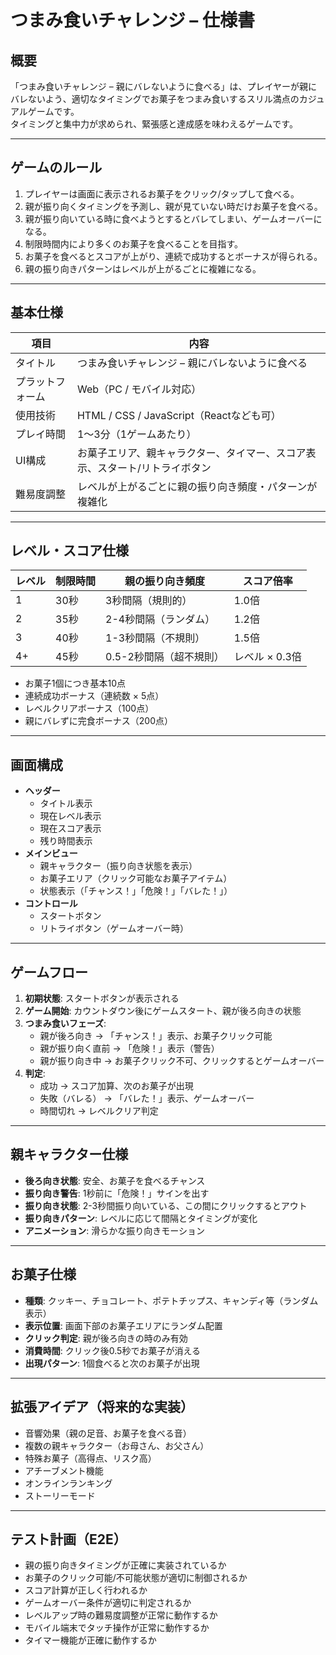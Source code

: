 # つまみ食いチャレンジ – 仕様書

## 概要

「つまみ食いチャレンジ – 親にバレないように食べる」は、プレイヤーが親にバレないよう、適切なタイミングでお菓子をつまみ食いするスリル満点のカジュアルゲームです。  
タイミングと集中力が求められ、緊張感と達成感を味わえるゲームです。

---

## ゲームのルール

1. プレイヤーは画面に表示されるお菓子をクリック/タップして食べる。
2. 親が振り向くタイミングを予測し、親が見ていない時だけお菓子を食べる。
3. 親が振り向いている時に食べようとするとバレてしまい、ゲームオーバーになる。
4. 制限時間内により多くのお菓子を食べることを目指す。
5. お菓子を食べるとスコアが上がり、連続で成功するとボーナスが得られる。
6. 親の振り向きパターンはレベルが上がるごとに複雑になる。

---

## 基本仕様

| 項目 | 内容 |
|------|------|
| タイトル | つまみ食いチャレンジ – 親にバレないように食べる |
| プラットフォーム | Web（PC / モバイル対応） |
| 使用技術 | HTML / CSS / JavaScript（Reactなども可） |
| プレイ時間 | 1〜3分（1ゲームあたり） |
| UI構成 | お菓子エリア、親キャラクター、タイマー、スコア表示、スタート/リトライボタン |
| 難易度調整 | レベルが上がるごとに親の振り向き頻度・パターンが複雑化 |

---

## レベル・スコア仕様

| レベル | 制限時間 | 親の振り向き頻度 | スコア倍率 |
|--------|----------|------------------|------------|
| 1 | 30秒 | 3秒間隔（規則的） | 1.0倍 |
| 2 | 35秒 | 2-4秒間隔（ランダム） | 1.2倍 |
| 3 | 40秒 | 1-3秒間隔（不規則） | 1.5倍 |
| 4+ | 45秒 | 0.5-2秒間隔（超不規則） | レベル × 0.3倍 |

- お菓子1個につき基本10点
- 連続成功ボーナス（連続数 × 5点）
- レベルクリアボーナス（100点）
- 親にバレずに完食ボーナス（200点）

---

## 画面構成

- **ヘッダー**
  - タイトル表示
  - 現在レベル表示
  - 現在スコア表示
  - 残り時間表示
- **メインビュー**
  - 親キャラクター（振り向き状態を表示）
  - お菓子エリア（クリック可能なお菓子アイテム）
  - 状態表示（「チャンス！」「危険！」「バレた！」）
- **コントロール**
  - スタートボタン
  - リトライボタン（ゲームオーバー時）

---

## ゲームフロー

1. **初期状態**: スタートボタンが表示される
2. **ゲーム開始**: カウントダウン後にゲームスタート、親が後ろ向きの状態
3. **つまみ食いフェーズ**: 
   - 親が後ろ向き → 「チャンス！」表示、お菓子クリック可能
   - 親が振り向く直前 → 「危険！」表示（警告）
   - 親が振り向き中 → お菓子クリック不可、クリックするとゲームオーバー
4. **判定**: 
   - 成功 → スコア加算、次のお菓子が出現
   - 失敗（バレる） → 「バレた！」表示、ゲームオーバー
   - 時間切れ → レベルクリア判定

---

## 親キャラクター仕様

- **後ろ向き状態**: 安全、お菓子を食べるチャンス
- **振り向き警告**: 1秒前に「危険！」サインを出す
- **振り向き状態**: 2-3秒間振り向いている、この間にクリックするとアウト
- **振り向きパターン**: レベルに応じて間隔とタイミングが変化
- **アニメーション**: 滑らかな振り向きモーション

---

## お菓子仕様

- **種類**: クッキー、チョコレート、ポテトチップス、キャンディ等（ランダム表示）
- **表示位置**: 画面下部のお菓子エリアにランダム配置
- **クリック判定**: 親が後ろ向きの時のみ有効
- **消費時間**: クリック後0.5秒でお菓子が消える
- **出現パターン**: 1個食べると次のお菓子が出現

---

## 拡張アイデア（将来的な実装）

- 音響効果（親の足音、お菓子を食べる音）
- 複数の親キャラクター（お母さん、お父さん）
- 特殊お菓子（高得点、リスク高）
- アチーブメント機能
- オンラインランキング
- ストーリーモード

---

## テスト計画（E2E）

- 親の振り向きタイミングが正確に実装されているか
- お菓子のクリック可能/不可能状態が適切に制御されるか
- スコア計算が正しく行われるか
- ゲームオーバー条件が適切に判定されるか
- レベルアップ時の難易度調整が正常に動作するか
- モバイル端末でタッチ操作が正常に動作するか
- タイマー機能が正確に動作するか